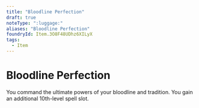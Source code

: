 ```yaml
---
title: "Bloodline Perfection"
draft: true
noteType: ":luggage:"
aliases: "Bloodline Perfection"
foundryId: Item.3O8F48UDhz6XILyX
tags:
  - Item
---
```


# Bloodline Perfection

You command the ultimate powers of your bloodline and tradition. You gain an additional 10th-level spell slot.
